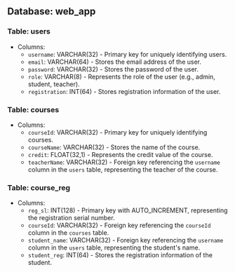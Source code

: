 ## Database: web_app

### Table: users
- Columns:
  - `username`: VARCHAR(32) - Primary key for uniquely identifying users.
  - `email`: VARCHAR(64) - Stores the email address of the user.
  - `password`: VARCHAR(32) - Stores the password of the user.
  - `role`: VARCHAR(8) - Represents the role of the user (e.g., admin, student, teacher).
  - `registration`: INT(64) - Stores registration information of the user.

### Table: courses
- Columns:
  - `courseId`: VARCHAR(32) - Primary key for uniquely identifying courses.
  - `courseName`: VARCHAR(32) - Stores the name of the course.
  - `credit`: FLOAT(32,1) - Represents the credit value of the course.
  - `teacherName`: VARCHAR(32) - Foreign key referencing the `username` column in the `users` table, representing the teacher of the course.

### Table: course_reg
- Columns:
  - `reg_sl`: INT(128) - Primary key with AUTO_INCREMENT, representing the registration serial number.
  - `courseId`: VARCHAR(32) - Foreign key referencing the `courseId` column in the `courses` table.
  - `student_name`: VARCHAR(32) - Foreign key referencing the `username` column in the `users` table, representing the student's name.
  - `student_reg`: INT(64) - Stores the registration information of the student.
